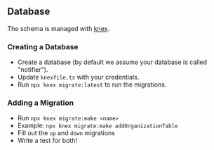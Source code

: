 ## Database

The schema is managed with [knex](https://knexjs.org).

### Creating a Database

- Create a database (by default we assume your database is called "notifier").
- Update `knexfile.ts` with your credentials. 
- Run `npx knex migrate:latest` to run the migrations.

### Adding a Migration

- Run `npx knex migrate:make <name>`
- Example: `npx knex migrate:make addOrganizationTable`
- Fill out the `up` and `down` migrations
- Write a test for both!